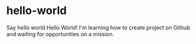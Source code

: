 # hello-world
Say hello world
Hello World!
I'm learning how to create project on Github and waiting for opportunities on a mission.
